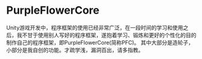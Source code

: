 # PurpleFlowerCore
 Unity游戏开发中，程序框架的使用已经非常广泛，在一段时间的学习和使用之后，我不甘于使用别人写好的程序框架，遂抱着学习、锻炼和更好的个性化的目的制作自己的程序框架，即PurpleFlowerCore(简称PFC)。  其中大部分是造轮子，小部分是我自创的功能。才疏学浅，漏洞百出，请多指教。

